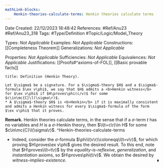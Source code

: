 ```yaml
---
mathLink-blocks:
    Henkin-theories-calculate-terms: Henkin theories calculate terms
---
```


<div class="topSpace"></div>

Date Created: 22/12/2023 18:48:42
References: #Ref/Anu23 #Ref/Anu23_318
Tags: #Type/Definition #Topic/Logic/Model_Theory

Types: <i>Not Applicable</i>
Examples: <i>Not Applicable</i>
Constructions: [[Completeness Theorem]]
Generalizations: <i>Not Applicable</i>

Properties: <i>Not Applicable</i>
Sufficiencies: <i>Not Applicable</i>
Equivalences: <i>Not Applicable</i>
Justifications: [[Proofs#^axioms-of-FOL]], [[Basic provable facts]]

``` ad-Definition
title: Definition (Henkin Theory).

Let $\sigma$ be a signature. For a $\sigma$-theory $H$ and a $\sigma$-formula $\ex v\phi$, we say that $H$ admits a <b>Henkin witness</b> for $\ex v\phi$ if $H\proves\phi(c/v)$ for some $c\in\mc{C}\l(\sigma\r)$.
* A $\sigma$-theory $H$ is <b>Henkin</b> if it is maximally consistent and admits a Henkin witness for every $\sigma$-formula of the form $\ex v\phi$ that it proves.

```

<b>Remark.</b> Henkin theories calculate terms, in the sense that if a $\sigma$-term $t$ has no variables and $H$ is a $\sigma$-Henkin theory, then $\l(t=c\r)\in H$ for some $c\in\mc{C}\l(\sigma\r)$. ^Henkin-theories-calculate-terms
* Indeed, consider the $\sigma$-formula $\phi\l(v\r)\coloneqq\l(t=v\r)$, for which proving $H\proves\ex v\phi$ gives the desired result. To this end, note that $H\proves\l(t=t\r)$ by the <i>equality-is-reflexive</i>, <i>generalization</i>, and <i>instantiation</i> axioms, so $H\proves\phi(t/v)$. We obtain the desired by <i>witness-implies-existence</i>.<span style="float:right;">$\blacklozenge$</span>
